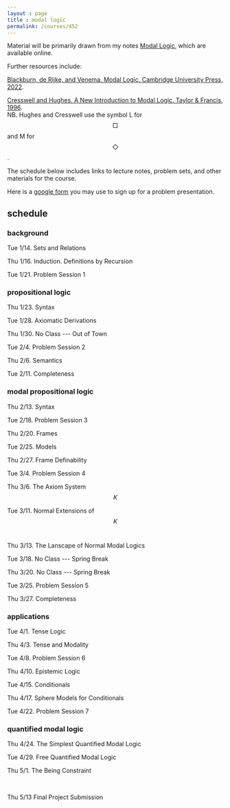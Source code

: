 ```yaml
---
layout : page
title : modal logic
permalink: /courses/452
---
```


<script type="text/javascript" async
  src="https://cdnjs.cloudflare.com/ajax/libs/mathjax/2.7.7/MathJax.js?config=TeX-MML-AM_CHTML"></script>


Material will be primarily drawn from my notes [Modal Logic](https://modal-logic.gabrieluzquiano.org/), which are available online. 

Further resources include:&nbsp;

[Blackburn, de Rijke, and Venema. Modal Logic, Cambridge University Press, 2022](https://uosc.primo.exlibrisgroup.com/discovery/fulldisplay?context=L&vid=01USC_INST:01USC&search_scope=MyInst_and_CI&tab=Everything&docid=alma991043529402703731).

[Cresswell and Hughes. A New Introduction to Modal Logic. Taylor & Francis, 1996](https://uosc.primo.exlibrisgroup.com/discovery/fulldisplay?context=PC&vid=01USC_INST:01USC&search_scope=MyInst_and_CI&tab=Everything&docid=cdi_proquest_miscellaneous_38353327).<br/>NB. Hughes and Cresswell use the symbol L for $$\Box$$ and M for $$\Diamond$$.

The schedule below includes links to lecture notes, problem sets, and other materials for the course.

Here is a [google form](https://docs.google.com/forms/d/1opKlxgt5F2rxVDIHxVkkTXixMDcexX7MnHN2X7D0Xiw/edit) you may use to sign up for a problem presentation.

## schedule

### background

Tue 1/14.	Sets and Relations

Thu 1/16.	Induction. Definitions by Recursion

Tue 1/21.	Problem Session 1 


### propositional logic

Thu 1/23.	Syntax

Tue 1/28.	Axiomatic Derivations

Thu 1/30.	No Class --- Out of Town

Tue 2/4.	Problem Session 2 

Thu 2/6.	Semantics

Tue 2/11.	Completeness &nbsp; 

### modal propositional logic

Thu 2/13.	Syntax

Tue 2/18.	Problem Session 3

Thu 2/20.	Frames

Tue 2/25.	Models

Thu 2/27.	Frame Definability 

Tue 3/4.	Problem Session 4

Thu 3/6.	The Axiom System $$K$$	

Tue 3/11.	Normal Extensions of $$K$$ &nbsp; 	

Thu 3/13.	The Lanscape of Normal Modal Logics

Tue 3/18.	No Class ---  Spring Break

Thu 3/20.	No Class --- Spring Break

Tue 3/25.	Problem Session 5

Thu 3/27.	Completeness



### applications

Tue 4/1.	Tense Logic	

Thu 4/3.	Tense and Modality

Tue 4/8.	Problem Session 6

Thu 4/10.	Epistemic Logic

Tue 4/15.	Conditionals &nbsp; 	

Thu 4/17.	Sphere Models for Conditionals

Tue 4/22.	Problem Session 7



### quantified modal logic

Thu 4/24.	The Simplest Quantified Modal Logic

Tue 4/29.	Free Quantified Modal Logic &nbsp; 	

Thu 5/1.	The Being Constraint

&nbsp;

Thu 5/13	Final Project Submission
